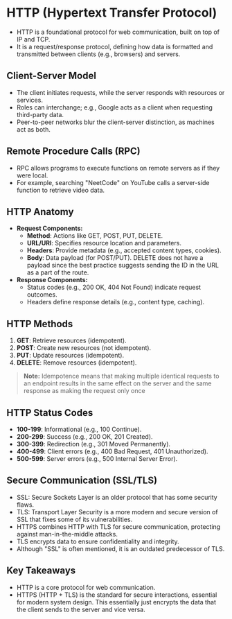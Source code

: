 # HTTP (Hypertext Transfer Protocol)

- HTTP is a foundational protocol for web communication, built on top of IP and TCP.
- It is a request/response protocol, defining how data is formatted and transmitted between clients (e.g., browsers) and servers.

## Client-Server Model

- The client initiates requests, while the server responds with resources or services.
- Roles can interchange; e.g., Google acts as a client when requesting third-party data.
- Peer-to-peer networks blur the client-server distinction, as machines act as both.

## Remote Procedure Calls (RPC)

- RPC allows programs to execute functions on remote servers as if they were local.
- For example, searching "NeetCode" on YouTube calls a server-side function to retrieve video data.

## HTTP Anatomy

- **Request Components:**
  - **Method**: Actions like GET, POST, PUT, DELETE.
  - **URL/URI**: Specifies resource location and parameters.
  - **Headers**: Provide metadata (e.g., accepted content types, cookies).
  - **Body**: Data payload (for POST/PUT). DELETE does not have a payload since the best practice suggests sending the ID in the URL as a part of the route.
- **Response Components:**
  - Status codes (e.g., 200 OK, 404 Not Found) indicate request outcomes.
  - Headers define response details (e.g., content type, caching).

## HTTP Methods

1. **GET**: Retrieve resources (idempotent).
2. **POST**: Create new resources (not idempotent).
3. **PUT**: Update resources (idempotent).
4. **DELETE**: Remove resources (idempotent).

> **Note:** Idempotence means that making multiple identical requests to an endpoint results in the same effect on the server and the same response as making the request only once

## HTTP Status Codes

- **100-199**: Informational (e.g., 100 Continue).
- **200-299**: Success (e.g., 200 OK, 201 Created).
- **300-399**: Redirection (e.g., 301 Moved Permanently).
- **400-499**: Client errors (e.g., 400 Bad Request, 401 Unauthorized).
- **500-599**: Server errors (e.g., 500 Internal Server Error).

## Secure Communication (SSL/TLS)

- SSL: Secure Sockets Layer is an older protocol that has some security flaws.
- TLS: Transport Layer Security is a more modern and secure version of SSL that fixes some of its vulnerabilities.
- HTTPS combines HTTP with TLS for secure communication, protecting against man-in-the-middle attacks.
- TLS encrypts data to ensure confidentiality and integrity.
- Although "SSL" is often mentioned, it is an outdated predecessor of TLS.

## Key Takeaways

- HTTP is a core protocol for web communication.
- HTTPS (HTTP + TLS) is the standard for secure interactions, essential for modern system design. This essentially just encrypts the data that the client sends to the server and vice versa.
